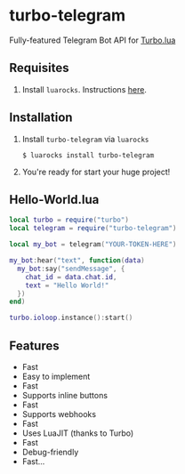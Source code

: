 turbo-telegram
==============
Fully-featured Telegram Bot API for [Turbo.lua](http://turbo.readthedocs.io)

Requisites
----------

1. Install `luarocks`. Instructions [here](https://luarocks.org/#quick-start).

Installation
------------

1. Install `turbo-telegram` via `luarocks`

   ```$ luarocks install turbo-telegram```

2. You're ready for start your huge project!

Hello-World.lua
-----------

```lua
local turbo = require("turbo")
local telegram = require("turbo-telegram")

local my_bot = telegram("YOUR-TOKEN-HERE")

my_bot:hear("text", function(data)
  my_bot:say("sendMessage", {
    chat_id = data.chat.id,
    text = "Hello World!"
  })
end)

turbo.ioloop.instance():start()
```

Features
--------

* Fast
* Easy to implement
* Fast
* Supports inline buttons
* Fast
* Supports webhooks
* Fast
* Uses LuaJIT (thanks to Turbo)
* Fast
* Debug-friendly
* Fast...
